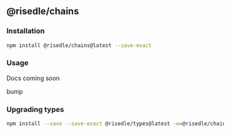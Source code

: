 ## @risedle/chains

### Installation

```sh
npm install @risedle/chains@latest --save-exact
```

### Usage

Docs coming soon

bump

### Upgrading types

```sh
npm install --save --save-exact @risedle/types@latest -w=@risedle/chains
```

